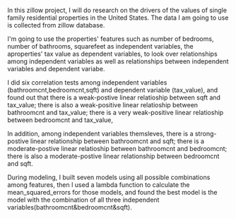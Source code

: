 In this zillow project, I will do research on the drivers of the values of single family residential properties in the United States. The data I am going to use is collected from zillow database.

I'm going to use the properties' features such as number of bedrooms, number of bathrooms, squarefeet as independent variables, the aproperties' tax value as dependent variables, to look over relationships among independent variables as well as relationships between independent variables and dependent variabe.

I did six correlation tests among independent variables (bathroomcnt,bedroomcnt,sqft) and dependent variable (tax_value), and found out that there is a weak-postive linear relatioship between sqft and tax_value; there is also a weak-positive linear relatioship between bathroomcnt and tax_value; there is a very weak-positive linear relatioship between bedroomcnt and tax_value,

In addition, among independent variables themsleves, there is a strong-postive linear relationship between bathroomcnt and sqft; there is a moderate-postive linear relatioship between bathroomcnt and bedroomcnt; there is also a moderate-postive linear relationship between bedroomcnt and sqft.

 During modeling, I built seven models using all possible combinations among features, then I used a lambda function to calculate the mean_squared_errors for those models, and found the best model is the model with the combination of all three independent variables(bathroomcnt&bedroomcnt&sqft).
